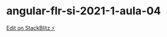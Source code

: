 # angular-flr-si-2021-1-aula-04

[Edit on StackBlitz ⚡️](https://stackblitz.com/edit/angular-flr-si-2021-1-aula-04)
